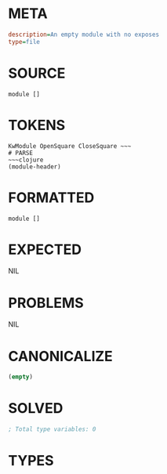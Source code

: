 # META
~~~ini
description=An empty module with no exposes
type=file
~~~
# SOURCE
~~~roc
module []
~~~
# TOKENS
~~~text
KwModule OpenSquare CloseSquare ~~~
# PARSE
~~~clojure
(module-header)
~~~
# FORMATTED
~~~roc
module []
~~~
# EXPECTED
NIL
# PROBLEMS
NIL
# CANONICALIZE
~~~clojure
(empty)
~~~
# SOLVED
~~~clojure
; Total type variables: 0
~~~
# TYPES
~~~roc
~~~
